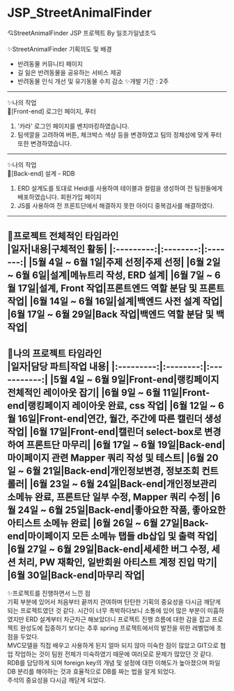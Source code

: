 # JSP_StreetAnimalFinder
💘StreetAnimalFinder JSP 프로젝트 By 일조가일냈조💘
<br><br>
✨StreetAnimalFinder 기획의도 및 배경
- 반려동물 커뮤니티 페이지
- 길 잃은 반려동물을 공유하는 서비스 제공
- 반려동물 인식 개선 및 유기동물 수치 감소
✨개발 기간 : 2주 <br>
----------------------------------------------------------------------------------------------------------------------
✨나의 작업<br>
🎈[Front-end]
로그인 페이지, 푸터<br>
1. '카라' 로그인 페이지를 벤치마킹하였습니다.<br>
2. 팀색깔을 고려하여 버튼, 체크박스 색상 등을 변경하였고 팀의 정체성에 맞게 푸터 또한 변경하였습니다. 
-----------------------------------------------------------------------------------------------
✨나의 작업<br>
🎈[Back-end]
설계 - RDB<br>
1. ERD 설계도를 토대로 Heidi를 사용하여 테이블과 컬럼을 생성하여 전 팀원들에게 배포하였습니다.
회원가입 페이지 <br>
1. JS를 사용하여 전 프론트단에서 해결하지 못한 아이디 중복검사를 해결하였다. <br>
------------------------------------------------------------------------------------------------------------------------------------------------------------
🎈프로젝트 전체적인 타임라인 <br>
|일자|내용|구체적인 활동|
|:---------:|:--------:|:-------:|
|5월 4일 ~ 6월 1일|주제 선정|주제 선정|
|6월 2일 ~ 6월 6일|설계|메뉴트리 작성, ERD 설계|
|6월 7일 ~ 6월 17일|설계, Front 작업|프론트엔드 역할 분담 및 프론트 작업|
|6월 14일 ~ 6월 16일|설계|백엔드 사전 설계 작업|
|6월 17일 ~ 6월 29일|Back 작업|백엔드 역할 분담 및 백 작업|
-------------------------------------------------------------------------------------------------------------------------------------------------------------
🎈나의 프로젝트 타임라인<br>
|일자|담당 파트|작업 내용|
|:---------:|:--------:|:-----------:|
|5월 4일 ~ 6월 9일|Front-end|랭킹페이지 전체적인 레이아웃 잡기|
|6월 9일 ~ 6월 11일|Front-end|랭킹페이지 레이아웃 완료, css 작업|
|6월 12일 ~ 6월 16일|Front-end|연간, 월간, 주간에 따른 캘린더 생성 작업|
|6월 17일|Front-end|캘린더 select-box로 변경하여 프론트단 마무리|
|6월 17일 ~ 6월 19일|Back-end|마이페이지 관련 Mapper 쿼리 작성 및 테스트|
|6월 20일 ~ 6월 21일|Back-end|개인정보변경, 정보조회 컨트롤러|
|6월 23일 ~ 6월 24일|Back-end|개인정보관리 소메뉴 완료, 프론트단 일부 수정, Mapper 쿼리 수정|
|6월 24일 ~ 6월 25일|Back-end|좋아요한 작품, 좋아요한 아티스트 소메뉴 완료|
|6월 26일 ~ 6월 27일|Back-end|마이페이지 모든 소메뉴 탭들 db삽입 및 출력 작업|
|6월 27일 ~ 6월 29일|Back-end|세세한 버그 수정, 세션 처리, PW 재확인, 일반회원 아티스트 계정 진입 막기|
|6월 30일|Back-end|마무리 작업|
-------------------------------------------------------------------------------------
✨프로젝트를 진행하면서 느낀 점<br>
기획 부분에 있어서 처음부터 끝까지 관여하며 탄탄한 기획의 중요성을 다시금 깨닫게 되는 프로젝트였던 것 같다. 시간이 너무 촉박하다보니 소통에 있어 많은 부분이 미흡하였지만 ERD 설계부터 차근차근 해보았더니 프로젝트 진행 흐름에 대한 감을 잡고 프로젝트 완성도에 집중하기 보다는 추후 spring 프로젝트에서의 발전을 위한 레벨업에 초점을 두었다. <br>
MVC모델을 직접 배우고 사용하게 된지 얼마 되지 않아 미숙한 점이 많았고 GIT으로 협업 작업하는 것이 팀원 전체가 미숙하였기 때문에 여러모로 문제가 많았던 것 같다.<br>
RDB를 담당하게 되며 foreign key의 개념 및 설정에 대한 이해도가 높아졌으며 파일 DB 분리를 해야하는 것과 효율적으로 DB를 짜는 법을 알게 되었다. <br>
주석의 중요성을 다시금 깨닫게 되었다. 
